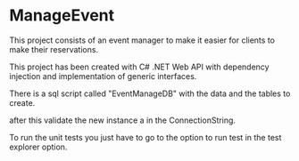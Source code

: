# ManageEvent

This project consists of an event manager to make it easier for clients to make their reservations.

This project has been created with C# .NET Web API with dependency injection and implementation of generic interfaces.

There is a sql script called "EventManageDB" with the data and the tables to create.

after this validate the new instance a in the ConnectionString.

To run the unit tests you just have to go to the option to run test in the test explorer option.
